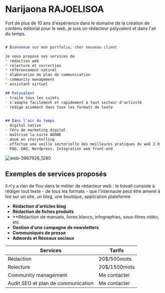 # Narijaona RAJOELISOA


Fort de plus de 10 ans d'expérience dans le domaine de la création de contenu éditorial pour le web, je suis un rédacteur polyvalent et dans l'air du temps.



```markdown

# Bienvenue sur mon portfolio, cher nouveau client

Je vous propose ses services de 
* rédaction web
* relecture et correction
* référencement naturel
* élaboration de plan de communication
* community management 
* assistant virtuel

## Polyvalent
- traite tous les sujets
- s'adapte facilement et rapidement à tout secteur d'activité
- rédige aisément dans tous les formats de texte 

 
## Dans l'air du temps
- digital native
- féru de marketing digital
- maîtrise la suite ADOBE
- doué en storytelling
- effectue une veille sectorielle des meilleures pratiques du web 2.0
- PAO, DAO, Wordpress, Intégration web front-end

```


![web-3967926_1280](https://user-images.githubusercontent.com/86242048/123335398-6543c580-d512-11eb-80bf-b44f284fbdef.jpg)

## Exemples de services proposés 
Il n'y a rien de flou dans le métier de rédacteur web : le travail consiste à rédiger tout texte - de tous les formats - que l'internaute peut être amené à lire sur un site, un blog, une boutique, application plateforme

- **Rédaction d'articles blog**
- **Rédaction de fiches produits**
- **Rédaction de manuels, livres blancs, infographies, sous-titres vidéo, etc 
- **Gestion d'une campagne de newsletters**
- **Communiqués de presse**
- **Adwords et Réseaux sociaux**

Services | Tarifs
------------ | -------------
Rédaction | 20$/500mots
Relecture | 20$/1500mots
Community management | Me contacter
Audit SEO et plan de communication | Me contacter

